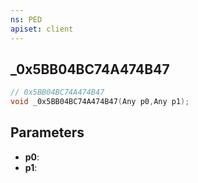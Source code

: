 ```yaml
---
ns: PED
apiset: client
---
```

## _0x5BB04BC74A474B47

```c
// 0x5BB04BC74A474B47
void _0x5BB04BC74A474B47(Any p0,Any p1);
```


## Parameters
* **p0**:
* **p1**: